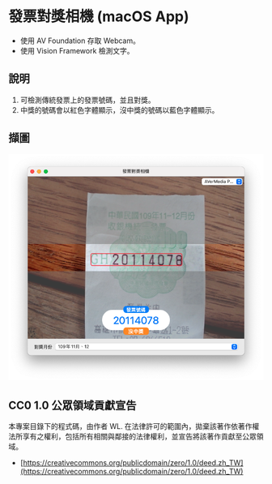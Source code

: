 # 發票對獎相機 (macOS App)

- 使用 AV Foundation 存取 Webcam。
- 使用 Vision Framework 檢測文字。


## 說明

1. 可檢測傳統發票上的發票號碼，並且對獎。
2. 中獎的號碼會以紅色字體顯示，沒中獎的號碼以藍色字體顯示。


## 擷圖

![screenshot](imgs/01.png)


## CC0 1.0 公眾領域貢獻宣告

本專案目錄下的程式碼，由作者 WL. 在法律許可的範圍內，拋棄該著作依著作權法所享有之權利，包括所有相關與鄰接的法律權利，並宣告將該著作貢獻至公眾領域。

- [https://creativecommons.org/publicdomain/zero/1.0/deed.zh_TW](https://creativecommons.org/publicdomain/zero/1.0/deed.zh_TW)


